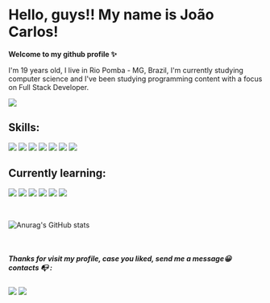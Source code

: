 # Hello, guys!! My name is João Carlos! 
**Welcome to my github profile ✨**



I'm 19 years old, I live in Rio Pomba - MG, Brazil, I'm currently studying computer science and I've been studying programming content with a focus on Full Stack Developer.

<img src="https://i.pinimg.com/originals/91/1d/91/911d914aaf6194489a3f5626bed2bd3a.gif">



## Skills:
<div>

<img src ="https://img.shields.io/badge/HTML5-E34F26?style=for-the-badge&logo=html5&logoColor=white">
<img src ="https://img.shields.io/badge/CSS3-1572B6?style=for-the-badge&logo=css3&logoColor=white">
<img src ="https://img.shields.io/badge/Canva-%2300C4CC.svg?&style=for-the-badge&logo=Canva&logoColor=white">
<img src ="https://img.shields.io/badge/Python-FFD43B?style=for-the-badge&logo=python&logoColor=blue">
<img src ="https://img.shields.io/badge/mysql-%2300f.svg?style=for-the-badge&logo=mysql&logoColor=white">
<img src ="https://img.shields.io/badge/JavaScript-F7DF1E?style=for-the-badge&logo=javascript&logoColor=black">
<img src ="https://img.shields.io/badge/C%2B%2B-00599C?style=for-the-badge&logo=c%2B%2B&logoColor=white">
</div>

## Currently learning:

<div>

<div>
<img src="https://img.shields.io/badge/Node.js-339933?style=for-the-badge&logo=nodedotjs&logoColor=white">
<img src="https://img.shields.io/badge/TypeScript-007ACC?style=for-the-badge&logo=typescript&logoColor=white">
<img src="https://img.shields.io/badge/React_Native-20232A?style=for-the-badge&logo=react&logoColor=61DAFB">
<link rel="stylesheet" type='text/css' href="https://cdn.jsdelivr.net/gh/devicons/devicon@latest/devicon.min.css" />
<img src ="https://img.shields.io/badge/Java-ED8B00?style=for-the-badge&logo=openjdk&logoColor=white">
<img src="https://img.shields.io/badge/Spring-6DB33F?style=for-the-badge&logo=spring&logoColor=white">
<img src="https://img.shields.io/badge/Jest-323330?style=for-the-badge&logo=Jest&logoColor=white">
          
          
          
          

<p> 
     <br>
</p>


![Anurag's GitHub stats](https://github-readme-stats.vercel.app/api?username=JoaoCarlos&show_icons=true&theme=transparent)

<p> 
     <br>
</p>


<div> 

##### **Thanks for visit my profile, case you liked, send me a message😀** contacts 📭 :

 <a href = "jcmedeiros04@gmail.com"> <img src="https://img.shields.io/badge/-Gmail-%23333?style=for-the-badge&logo=gmail&logoColor=white" target="_blank"></a>
 <a href="https://www.linkedin.com/in/joao-carlos-517500266/" target="_blank"><img src="https://img.shields.io/badge/-LinkedIn-%230077B5?style=for-the-badge&logo=linkedin&logoColor=white" target="_blank"></a> 
 
